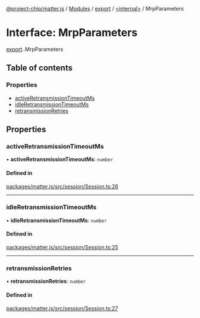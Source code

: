 [@project-chip/matter.js](../README.md) / [Modules](../modules.md) / [export](../modules/export.md) / [<internal\>](../modules/export._internal_.md) / MrpParameters

# Interface: MrpParameters

[export](../modules/export.md).[<internal>](../modules/export._internal_.md).MrpParameters

## Table of contents

### Properties

- [activeRetransmissionTimeoutMs](export._internal_.MrpParameters.md#activeretransmissiontimeoutms)
- [idleRetransmissionTimeoutMs](export._internal_.MrpParameters.md#idleretransmissiontimeoutms)
- [retransmissionRetries](export._internal_.MrpParameters.md#retransmissionretries)

## Properties

### activeRetransmissionTimeoutMs

• **activeRetransmissionTimeoutMs**: `number`

#### Defined in

[packages/matter.js/src/session/Session.ts:26](https://github.com/project-chip/matter.js/blob/16d5b0d/packages/matter.js/src/session/Session.ts#L26)

___

### idleRetransmissionTimeoutMs

• **idleRetransmissionTimeoutMs**: `number`

#### Defined in

[packages/matter.js/src/session/Session.ts:25](https://github.com/project-chip/matter.js/blob/16d5b0d/packages/matter.js/src/session/Session.ts#L25)

___

### retransmissionRetries

• **retransmissionRetries**: `number`

#### Defined in

[packages/matter.js/src/session/Session.ts:27](https://github.com/project-chip/matter.js/blob/16d5b0d/packages/matter.js/src/session/Session.ts#L27)
